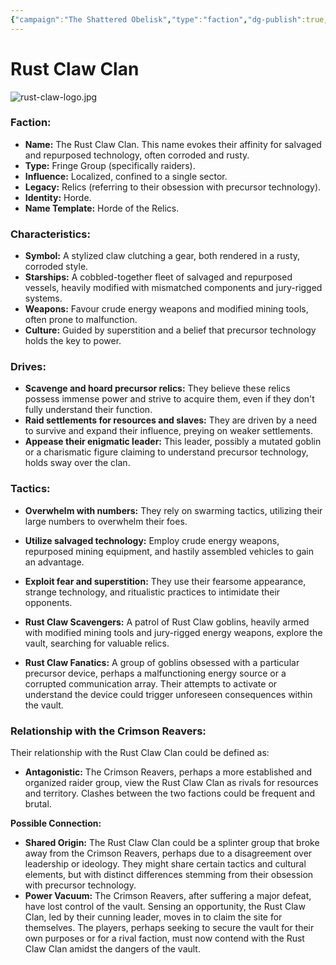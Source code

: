 ```yaml
---
{"campaign":"The Shattered Obelisk","type":"faction","dg-publish":true,"dg-note-icon":"person","cssclasses":["starforged","faction"],"permalink":"/campaigns/the-shattered-obelisk/factions/rust-claw-clan/","contentClasses":"starforged faction","dgPassFrontmatter":true,"noteIcon":"person"}
---
```



# Rust Claw Clan

![rust-claw-logo.jpg](/img/user/campaigns/The%20Shattered%20Obelisk/images/rust-claw-logo.jpg)
### **Faction:**

- **Name:** The Rust Claw Clan. This name evokes their affinity for salvaged and repurposed technology, often corroded and rusty.
- **Type:** Fringe Group (specifically raiders).
- **Influence:** Localized, confined to a single sector.
- **Legacy:** Relics (referring to their obsession with precursor technology).
- **Identity:** Horde.
- **Name Template:** Horde of the Relics.

### **Characteristics:**

- **Symbol:** A stylized claw clutching a gear, both rendered in a rusty, corroded style.
- **Starships:** A cobbled-together fleet of salvaged and repurposed vessels, heavily modified with mismatched components and jury-rigged systems.
- **Weapons:** Favour crude energy weapons and modified mining tools, often prone to malfunction.
- **Culture:** Guided by superstition and a belief that precursor technology holds the key to power.

### **Drives:**

- **Scavenge and hoard precursor relics:** They believe these relics possess immense power and strive to acquire them, even if they don't fully understand their function.
- **Raid settlements for resources and slaves:** They are driven by a need to survive and expand their influence, preying on weaker settlements.
- **Appease their enigmatic leader:** This leader, possibly a mutated goblin or a charismatic figure claiming to understand precursor technology, holds sway over the clan.

### **Tactics:**

- **Overwhelm with numbers:** They rely on swarming tactics, utilizing their large numbers to overwhelm their foes.
- **Utilize salvaged technology:** Employ crude energy weapons, repurposed mining equipment, and hastily assembled vehicles to gain an advantage.
- **Exploit fear and superstition:** They use their fearsome appearance, strange technology, and ritualistic practices to intimidate their opponents.

- **Rust Claw Scavengers:** A patrol of Rust Claw goblins, heavily armed with modified mining tools and jury-rigged energy weapons, explore the vault, searching for valuable relics.
- **Rust Claw Fanatics:** A group of goblins obsessed with a particular precursor device, perhaps a malfunctioning energy source or a corrupted communication array. Their attempts to activate or understand the device could trigger unforeseen consequences within the vault.
### **Relationship with the Crimson Reavers:**

Their relationship with the Rust Claw Clan could be defined as:

- **Antagonistic:** The Crimson Reavers, perhaps a more established and organized raider group, view the Rust Claw Clan as rivals for resources and territory. Clashes between the two factions could be frequent and brutal.

**Possible Connection:**

- **Shared Origin:** The Rust Claw Clan could be a splinter group that broke away from the Crimson Reavers, perhaps due to a disagreement over leadership or ideology. They might share certain tactics and cultural elements, but with distinct differences stemming from their obsession with precursor technology.
- **Power Vacuum:** The Crimson Reavers, after suffering a major defeat, have lost control of the vault. Sensing an opportunity, the Rust Claw Clan, led by their cunning leader, moves in to claim the site for themselves. The players, perhaps seeking to secure the vault for their own purposes or for a rival faction, must now contend with the Rust Claw Clan amidst the dangers of the vault.


